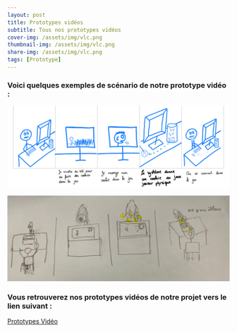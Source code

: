 ```yaml
---
layout: post
title: Prototypes vidéos
subtitle: Tous nos prototypes vidéos
cover-img: /assets/img/vlc.png
thumbnail-img: /assets/img/vlc.png
share-img: /assets/img/vlc.png
tags: [Prototype]
---
```



### Voici quelques exemples de scénario de notre prototype vidéo :

![Scenario1](/assets/img/Scenario1.png)


![Scenario2](/assets/img/scenario2.png)


### Vous retrouverez nos prototypes vidéos de notre projet vers le lien suivant :

[Prototypes Vidéo](https://drive.google.com/file/d/1VfBq7HC29dijH5aSociv3ZJ1OWJlB-fZ/view?usp=share_link)
